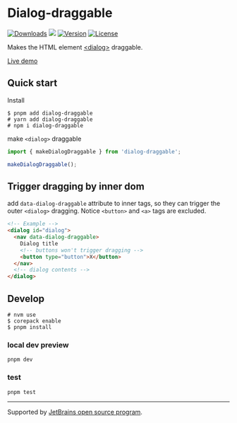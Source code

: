 # Dialog-draggable

<p>
  <a href="https://npmcharts.com/compare/dialog-draggable?minimal=true"><img src="https://img.shields.io/npm/dm/dialog-draggable.svg?sanitize=true" alt="Downloads"></a>
  <a href="https://www.jsdelivr.com/package/npm/dialog-draggable"><img src="https://data.jsdelivr.com/v1/package/npm/dialog-draggable/badge" ></a>
  <a href="https://www.npmjs.com/package/dialog-draggable"><img src="https://img.shields.io/npm/v/dialog-draggable.svg?sanitize=true" alt="Version"></a>
  <a href="https://www.npmjs.com/package/dialog-draggable"><img src="https://img.shields.io/npm/l/dialog-draggable.svg?sanitize=true" alt="License"></a>
</p>


Makes the HTML element [\<dialog\>] draggable.

[Live demo](https://naeemo.github.io/dialog-draggable)

## Quick start

Install

```shell
$ pnpm add dialog-draggable
# yarn add dialog-draggable
# npm i dialog-draggable
```

make `<dialog>` draggable

```typescript
import { makeDialogDraggable } from 'dialog-draggable';

makeDialogDraggable();
```

## Trigger dragging by inner dom

add `data-dialog-draggable` attribute to inner tags, so they can trigger the outer `<dialog>` dragging. Notice
`<button>` and `<a>` tags are excluded.

```html
<!-- Example -->
<dialog id="dialog">
  <nav data-dialog-draggable>
    Dialog title
    <!-- buttons won't trigger dragging -->
    <button type="button">X</button>
  </nav>
  <!-- dialog contents -->
</dialog>
```

## Develop

```shell
# nvm use
$ corepack enable
$ pnpm install
```

### local dev preview

```shell
pnpm dev
```

### test

```shell
pnpm test
```

---

Supported
by [JetBrains open source program](https://www.jetbrains.com/community/opensource/#support?from=dialog-draggable).

[\<dialog\>]: https://developer.mozilla.org/en-US/docs/Web/HTML/Element/dialog
